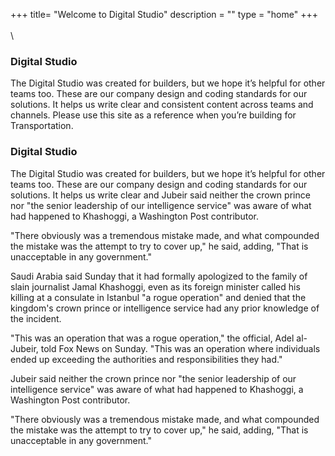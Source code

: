 +++
title= "Welcome to Digital Studio"
description = ""
type = "home"
+++
\
\
\
### Digital Studio
The Digital Studio was created for builders, but we hope it’s helpful for other teams too. These are our company design and coding standards for our solutions. It helps us write clear and consistent content across teams and channels. Please use this site as a reference when you’re building for Transportation.


### Digital Studio
The Digital Studio was created for builders, but we hope it’s helpful for other teams too. These are our company design and coding standards for our solutions. It helps us write clear and 
Jubeir said neither the crown prince nor "the senior leadership of our intelligence service" was aware of what had happened to Khashoggi, a Washington Post contributor.

"There obviously was a tremendous mistake made, and what compounded the mistake was the attempt to try to cover up," he said, adding, "That is unacceptable in any government."

Saudi Arabia said Sunday that it had formally apologized to the family of slain journalist Jamal Khashoggi, even as its foreign minister called his killing at a consulate in Istanbul "a rogue operation" and denied that the kingdom's crown prince or intelligence service had any prior knowledge of the incident.

"This was an operation that was a rogue operation," the official, Adel al-Jubeir, told Fox News on Sunday. "This was an operation where individuals ended up exceeding the authorities and responsibilities they had."

Jubeir said neither the crown prince nor "the senior leadership of our intelligence service" was aware of what had happened to Khashoggi, a Washington Post contributor.

"There obviously was a tremendous mistake made, and what compounded the mistake was the attempt to try to cover up," he said, adding, "That is unacceptable in any government."